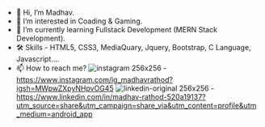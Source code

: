 - 👋 Hi, I’m Madhav.
- 👀 I’m interested in Coading & Gaming.
- 🌱 I’m currently learning Fullstack Development (MERN Stack Development).
- 🛠 Skills - HTML5, CSS3, MediaQuary, Jquery, Bootstrap, C Language, Javascript....
- 📫 How to reach me?
![instagram 256x256](https://github.com/user-attachments/assets/ca37523c-9794-4776-9337-989727cf947e) - https://www.instagram.com/ig_madhavrathod?igsh=MWpwZXpyNHpvOG45
![linkedin-original 256x256](https://github.com/user-attachments/assets/06b96425-d0b3-4e87-bcb9-b557f8abf6f5) - https://www.linkedin.com/in/madhav-rathod-520a19137?utm_source=share&utm_campaign=share_via&utm_content=profile&utm_medium=android_app




<!---
madhav8452/madhav8452 is a ✨ special ✨ repository because its `README.md` (this file) appears on your GitHub profile.
You can click the Preview link to take a look at your changes.
--->
